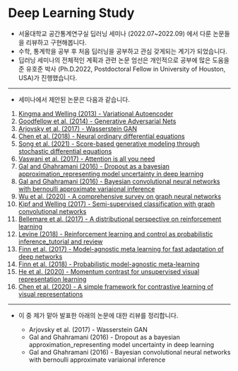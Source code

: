 # Deep Learning Study

- 서울대학교 공간통계연구실 딥러닝 세미나 (2022.07~2022.09) 에서 다룬 논문들을 리뷰하고 구현해봅니다.
- 수학, 통계학을 공부 후 처음 딥러닝을 공부하고 관심 갖게되는 계기가 되었습니다.
- 딥러닝 세미나의 전체적인 계획과 관련 논문 엄선은 개인적으로 공부에 많은 도움을 준 유호준 박사 (Ph.D.2022, Postdoctoral Fellow in University of Houston, USA)가 진행했습니다.

---

- 세미나에서 제안된 논문은 다음과 같습니다.

1. [Kingma and Welling (2013) - Variational Autoencoder](https://arxiv.org/abs/1312.6114)
2. [Goodfellow et al. (2014) - Generative Adversarial Nets](https://arxiv.org/abs/1406.2661)
3. [Arjovsky et al. (2017) - Wasserstein GAN](https://arxiv.org/abs/1701.07875)
4. [Chen et al. (2018) - Neural ordinary differential equations](https://arxiv.org/abs/1806.07366)
5. [Song et al. (2021) - Score-based generative modeling through stochastic differential equations](https://openreview.net/forum?id=PxTIG12RRHS)
6. [Vaswani et al. (2017) - Attention is all you need](https://arxiv.org/abs/1706.03762) 
7. [Gal and Ghahramani (2016) - Dropout as a bayesian approximation_representing model uncertainty in deep learning](https://arxiv.org/abs/1506.02142)
8. [Gal and Ghahramani (2016) - Bayesian convolutional neural networks with bernoulli approximate variaional inference](https://arxiv.org/abs/1506.02158)
9. [Wu et al. (2020) - A comprehensive survey on graph neural networks](https://arxiv.org/abs/1901.00596) 
10. [Kipf and Welling (2017) - Semi-supervised classification with graph convolutional networks](https://arxiv.org/abs/1609.02907)
11. [Bellemare et al. (2017) - A distributional perspective on reinforcement learning](https://arxiv.org/abs/1707.06887) 
12. [Levine (2018) - Reinforcement learning and control as probabilistic inference_tutorial and review](https://arxiv.org/abs/1805.00909)
13. [Finn et al. (2017) - Model-agnostic meta learning for fast adaptation of deep networks](https://arxiv.org/abs/1703.03400)
14. [Finn et al. (2018) - Probabilistic model-agnostic meta-learning](https://arxiv.org/abs/1806.02817)
15. [He et al. (2020) - Momentum contrast for unsupervised visual representation learning](https://arxiv.org/abs/1911.05722)
16. [Chen et al. (2020) - A simple framework for contrastive learning of visual representations](https://arxiv.org/abs/2002.05709)



---

- 이 중 제가 맡아 발표한 아래의 논문에 대한 리뷰를 정리합니다.

  - Arjovsky et al. (2017) - Wasserstein GAN
  - Gal and Ghahramani (2016) - Dropout as a bayesian approximation_representing model uncertainty in deep learning
  - Gal and Ghahramani (2016) - Bayesian convolutional neural networks with bernoulli approximate variaional inference
